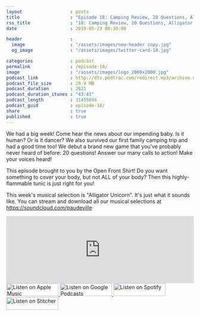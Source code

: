 ```yaml
---
layout                  : posts
title                   : "Episode 18: Camping Review, 20 Questions, Alligator Unicorn"
rss_title               : "18: Camping Review, 20 Questions, Alligator Unicorn"
date                    : 2019-05-23 08:30:00

header                  : 
  image                 : "/assets/images/new-header copy.jpg"
  og_image              : "/assets/images/twitter-card-18.jpg"

categories              : podcast
permalink               : /episode-18/
image                   : "/assets/images/logo_2000x2000.jpg"
podcast_link            : http://dts.podtrac.com/redirect.mp3/archive.org/download/paudeville-ep-18/paudeville-ep-18.mp3
podcast_file_size       : 29.9 MB
podcast_duration        : 2621
podcast_duration_itunes : "43:41"
podcast_length          : 31455694
podcast_guid            : episode-18/
share                   : true
published               : true 
---
```

We had a big week! Come hear the news about our impending baby. Is it human? Or is it dancer?
We also survived our first family camping trip and had a good time too!
We debut a brand new game that you've probably never heard of before: 20 questions!
Answer our many calls to action! Make your voices heard!

This episode brought to you by the Open Front Shirt! Do you want something to cover your body, but not ALL of your body? Then this highly-flammable tunic is just right for you!

This week's musical selection is "Alligator Unicorn". It's just what it sounds like. You can stream and download all our musical selections at <a href="https://soundcloud.com/paudeville">https://soundcloud.com/paudeville</a>

<iframe scrolling="no" frameborder="0" style="width:100%;height:180px;border:0;overflow:hidden;" width="100%" height="180" src="https://app.stitcher.com/splayer/f/363388?el=1&refid=stpr"></iframe>

<a href="https://itunes.apple.com/us/podcast/paudeville/id1450915591">
	<img src='{{ site.url }}{{ site.baseurl }}/assets/images/US_UK_Apple_Podcasts_Listen_Badge_RGB_140x34.png' width='140px' height='34' alt='Listen on Apple Music'/>
</a>
<a href="https://play.google.com/music/m/Igre2ostm2ltqiq4sabzzrl5jcy?t=Paudeville">
	<img src='{{ site.url }}{{ site.baseurl }}/assets/images/google_podcasts_badge_140x34.png' width='140px' height='34' alt='Listen on Google Podcasts'/>
</a>
<a href="https://open.spotify.com/show/4q5RNUUtU4XFqsymP7dcTw">
	<img src='{{ site.url }}{{ site.baseurl }}/assets/images/Spotify_Listen_Badge_RGB_140x34.png' width='140px' height='34' alt='Listen on Spotify'/>
</a>
<a href="https://www.stitcher.com/s?fid=363388&refid=stpr">
	<img src='{{ site.url }}{{ site.baseurl }}/assets/images/Stitcher_Listen_Badge_Color_Dark_BG_140x34.png' width='140px' height='34' alt='Listen on Stitcher'/>
</a>
